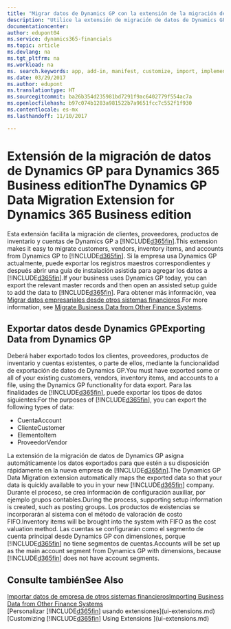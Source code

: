 ```yaml
---
title: "Migrar datos de Dynamics GP con la extensión de la migración de datos | Documentos de Microsoft"
description: "Utilice la extensión de migración de datos de Dynamics GP para migrar clientes, proveedores, productos de inventario y cuentas desde Dynamics GP a Dynamics 365 Business edition."
documentationcenter: 
author: edupont04
ms.service: dynamics365-financials
ms.topic: article
ms.devlang: na
ms.tgt_pltfrm: na
ms.workload: na
ms. search.keywords: app, add-in, manifest, customize, import, implement
ms.date: 03/29/2017
ms.author: edupont
ms.translationtype: HT
ms.sourcegitcommit: ba26b354d235981bd7291f9ac6402779f554ac7a
ms.openlocfilehash: b97c074b1283a981522b7a9651fcc7c552f1f930
ms.contentlocale: es-mx
ms.lasthandoff: 11/10/2017

---
```

# <a name="the-dynamics-gp-data-migration-extension-for-dynamics-365-business-edition"></a><span data-ttu-id="3c66d-103">Extensión de la migración de datos de Dynamics GP para Dynamics 365 Business edition</span><span class="sxs-lookup"><span data-stu-id="3c66d-103">The Dynamics GP Data Migration Extension for Dynamics 365 Business edition</span></span> 
<span data-ttu-id="3c66d-104">Esta extensión facilita la migración de clientes, proveedores, productos de inventario y cuentas de Dynamics GP a [!INCLUDE[d365fin](includes/d365fin_md.md)].</span><span class="sxs-lookup"><span data-stu-id="3c66d-104">This extension makes it easy to migrate customers, vendors, inventory items, and accounts from Dynamics GP to [!INCLUDE[d365fin](includes/d365fin_md.md)].</span></span> <span data-ttu-id="3c66d-105">Si la empresa usa Dynamics GP actualmente, puede exportar los registros maestros correspondientes y después abrir una guía de instalación asistida para agregar los datos a [!INCLUDE[d365fin](includes/d365fin_md.md)].</span><span class="sxs-lookup"><span data-stu-id="3c66d-105">If your business uses Dynamics GP today, you can export the relevant master records and then open an assisted setup guide to add the data to [!INCLUDE[d365fin](includes/d365fin_md.md)].</span></span> <span data-ttu-id="3c66d-106">Para obtener más información, vea [Migrar datos empresariales desde otros sistemas financieros](upload-data.md).</span><span class="sxs-lookup"><span data-stu-id="3c66d-106">For more information, see [Migrate Business Data from Other Finance Systems](upload-data.md).</span></span>

## <a name="exporting-data-from-dynamics-gp"></a><span data-ttu-id="3c66d-107">Exportar datos desde Dynamics GP</span><span class="sxs-lookup"><span data-stu-id="3c66d-107">Exporting Data from Dynamics GP</span></span>
<span data-ttu-id="3c66d-108">Deberá haber exportado todos los clientes, proveedores, productos de inventario y cuentas existentes, o parte de ellos, mediante la funcionalidad de exportación de datos de Dynamics GP.</span><span class="sxs-lookup"><span data-stu-id="3c66d-108">You must have exported some or all of your existing customers, vendors, inventory items, and accounts to a file, using the Dynamics GP functionality for data export.</span></span> <span data-ttu-id="3c66d-109">Para las finalidades de [!INCLUDE[d365fin](includes/d365fin_md.md)], puede exportar los tipos de datos siguientes:</span><span class="sxs-lookup"><span data-stu-id="3c66d-109">For the purposes of [!INCLUDE[d365fin](includes/d365fin_md.md)], you can export the following types of data:</span></span>

* <span data-ttu-id="3c66d-110">Cuenta</span><span class="sxs-lookup"><span data-stu-id="3c66d-110">Account</span></span>  
* <span data-ttu-id="3c66d-111">Cliente</span><span class="sxs-lookup"><span data-stu-id="3c66d-111">Customer</span></span>  
* <span data-ttu-id="3c66d-112">Elemento</span><span class="sxs-lookup"><span data-stu-id="3c66d-112">Item</span></span>  
* <span data-ttu-id="3c66d-113">Proveedor</span><span class="sxs-lookup"><span data-stu-id="3c66d-113">Vendor</span></span>  

<span data-ttu-id="3c66d-114">La extensión de la migración de datos de Dynamics GP asigna automáticamente los datos exportados para que estén a su disposición rápidamente en la nueva empresa de [!INCLUDE[d365fin](includes/d365fin_md.md)].</span><span class="sxs-lookup"><span data-stu-id="3c66d-114">The Dynamics GP Data Migration extension automatically maps the exported data so that your data is quickly available to you in your new [!INCLUDE[d365fin](includes/d365fin_md.md)] company.</span></span> <span data-ttu-id="3c66d-115">Durante el proceso, se crea información de configuración auxiliar, por ejemplo grupos contables.</span><span class="sxs-lookup"><span data-stu-id="3c66d-115">During the process, supporting setup information is created, such as posting groups.</span></span> <span data-ttu-id="3c66d-116">Los productos de existencias se incorporarán al sistema con el método de valoración de costo FIFO.</span><span class="sxs-lookup"><span data-stu-id="3c66d-116">Inventory items will be brought into the system with FIFO as the cost valuation method.</span></span> <span data-ttu-id="3c66d-117">Las cuentas se configurarán como el segmento de cuenta principal desde Dynamics GP con dimensiones, porque [!INCLUDE[d365fin](includes/d365fin_long_md.md)] no tiene segmentos de cuentas.</span><span class="sxs-lookup"><span data-stu-id="3c66d-117">Accounts will be set up as the main account segment from Dynamics GP with dimensions, because [!INCLUDE[d365fin](includes/d365fin_long_md.md)] does not have account segments.</span></span>

## <a name="see-also"></a><span data-ttu-id="3c66d-118">Consulte también</span><span class="sxs-lookup"><span data-stu-id="3c66d-118">See Also</span></span>
[<span data-ttu-id="3c66d-119">Importar datos de empresa de otros sistemas financieros</span><span class="sxs-lookup"><span data-stu-id="3c66d-119">Importing Business Data from Other Finance Systems</span></span>](upload-data.md)  
<span data-ttu-id="3c66d-120">[Personalizar [!INCLUDE[d365fin](includes/d365fin_md.md)] usando extensiones](ui-extensions.md)</span><span class="sxs-lookup"><span data-stu-id="3c66d-120">[Customizing [!INCLUDE[d365fin](includes/d365fin_md.md)] Using Extensions ](ui-extensions.md)</span></span>  

